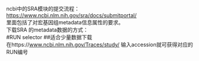 ncbi中的SRA模块的提交流程：https://www.ncbi.nlm.nih.gov/sra/docs/submitportal/  
    里面包括了对宏基因组metadata信息属性的要求。   
下载SRA 的metadata数据的方式：  
#RUN selector
##适合少量数据下载  
    在https://www.ncbi.nlm.nih.gov/Traces/study/ 输入accession就可获得对应的RUN编号
